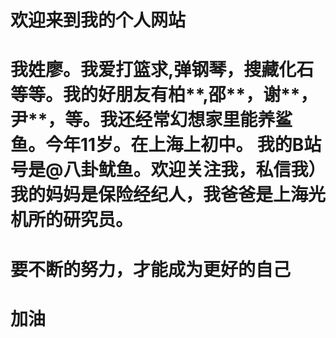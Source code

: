 # 欢迎来到我的个人网站
# 我姓廖。我爱打篮求,弹钢琴，搜藏化石等等。我的好朋友有柏**,邵**，谢**，尹**，等。我还经常幻想家里能养鲨鱼。今年11岁。在上海上初中。 我的B站号是@八卦鱿鱼。欢迎关注我，私信我）我的妈妈是保险经纪人，我爸爸是上海光机所的研究员。
# 要不断的努力，才能成为更好的自己
# 加油
